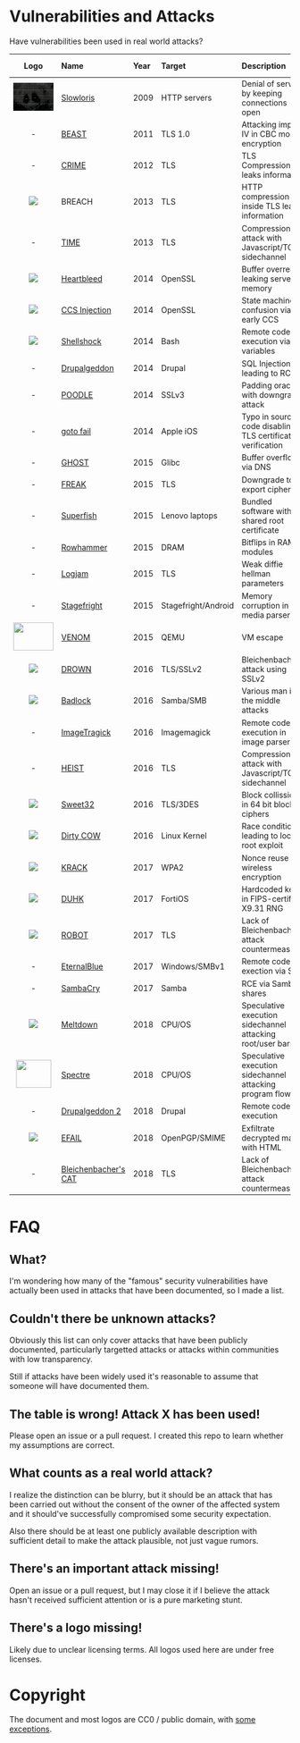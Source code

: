 # Vulnerabilities and Attacks

Have vulnerabilities been used in real world attacks?

| Logo | Name | Year | Target | Description | Real attack? | Notes/Sources |
| :---: | :--- | :--- | :--- | :--- | :--- | :--- |
| <img src="logo/slowloris.png" height="50" width="74"> | [Slowloris](https://web.archive.org/web/20090822001255/http://ha.ckers.org/slowloris/) | 2009 | HTTP servers | Denial of service by keeping connections open | Yes | [Abused by Spammers](https://web.archive.org/web/20170306152831/https://mackeeper.com/blog/post/339-spammergate-the-fall-of-an-empire) |
| - | [BEAST](https://www.youtube.com/watch?v=-BjpkHCeqU0) | 2011 | TLS 1.0 | Attacking implicit IV in CBC mode encryption | No | - |
| - | [CRIME](https://en.wikipedia.org/wiki/CRIME) | 2012 | TLS | TLS Compression leaks information | No | - |
| <img src="logo/breach.png" height="50"> | BREACH | 2013 | TLS | HTTP compression inside TLS leaks information | No | - |
| - | [TIME](https://www.youtube.com/watch?v=rTIpFfTp3-w) | 2013 | TLS | Compression attack with Javascript/TCP sidechannel | No | - |
| <img src="logo/heartbleed.svg" height="50"> | [Heartbleed](http://heartbleed.com/) | 2014 | OpenSSL | Buffer overread leaking server memory | Yes | [Reuters/Canadian tax agency](https://www.reuters.com/article/us-cybersecurity-heartbleed/heartbleed-blamed-in-attack-on-canada-tax-agency-more-expected-idUSBREA3D1PR20140414) [JPMorgan Hack](https://techcrunch.com/2018/09/10/prosecutors-charge-russian-accused-of-hacking-jp-morgan-dow-jones/) |
| <img src="logo/ccsinjection.svg" height="50"> | [CCS Injection](http://ccsinjection.lepidum.co.jp/) | 2014 | OpenSSL | State machine confusion via early CCS | No | - |
| <img src="logo/shellshock.svg" height="50"> | [Shellshock](https://en.wikipedia.org/wiki/Shellshock_(software_bug)) | 2014 | Bash | Remote code execution via variables | Yes | [Cloudflare/Exploits](https://blog.cloudflare.com/inside-shellshock/) |
| - | [Drupalgeddon](https://www.drupal.org/forum/newsletters/security-advisories-for-drupal-core/2014-10-15/sa-core-2014-005-drupal-core-sql) | 2014 | Drupal | SQL Injection leading to RCE | Yes | [Drupal/Automated attacks after 7h](https://www.drupal.org/forum/newsletters/security-public-service-announcements/2014-10-29/drupal-core-highly-critical) |
| - | [POODLE](https://www.openssl.org/~bodo/ssl-poodle.pdf) | 2014 | SSLv3 | Padding oracle with downgrade attack | No | - |
| - | [goto fail](https://www.imperialviolet.org/2014/02/22/applebug.html) | 2014 | Apple iOS | Typo in source code disabling TLS certificate verification | No | - |
| - | [GHOST](https://blog.qualys.com/laws-of-vulnerabilities/2015/01/27/the-ghost-vulnerability) | 2015 | Glibc | Buffer overflow via DNS | No | - |
| - | [FREAK](https://www.freakattack.com/) | 2015 | TLS | Downgrade to export ciphers | No | - |
| - | [Superfish](https://en.wikipedia.org/wiki/Superfish) | 2015 | Lenovo laptops | Bundled software with shared root certificate | No | - |
| - | [Rowhammer](https://googleprojectzero.blogspot.com/2015/03/exploiting-dram-rowhammer-bug-to-gain.html) | 2015 | DRAM | Bitflips in RAM modules | No | - |
| - | [Logjam](https://weakdh.org/) | 2015 | TLS | Weak diffie hellman parameters | No* | Speculation this may've been exploited by the NSA |
| - | [Stagefright](https://en.wikipedia.org/wiki/Stagefright_(bug)) | 2015 | Stagefright/Android | Memory corruption in media parsers | No | - |
| <img src="logo/venom.png" width="72" height="50"> | [VENOM](https://venom.crowdstrike.com/) | 2015 | QEMU | VM escape | No | - |
| <img src="logo/drown.svg" height="50"> | [DROWN](https://drownattack.com/) | 2016 | TLS/SSLv2 | Bleichenbacher attack using SSLv2 | No | - |
| <img src="logo/badlock.svg" height="50"> | [Badlock](https://web.archive.org/web/20170608065927/http://badlock.org/) | 2016 | Samba/SMB | Various man in the middle attacks | No | - |
| - | [ImageTragick](https://imagetragick.com/) | 2016 | Imagemagick | Remote code execution in image parsers | Yes | [Cloudflare reporting attacks](https://blog.cloudflare.com/inside-imagetragick-the-real-payloads-being-used-to-hack-websites-2/) |
| - | [HEIST](https://tom.vg/papers/heist_blackhat2016.pdf) | 2016 | TLS | Compression attack with Javascript/TCP sidechannel | No | - |
| <img src="logo/sweet32.svg" height="50"> | [Sweet32](https://sweet32.info/) | 2016 | TLS/3DES | Block collissions in 64 bit block ciphers | No | - |
| <img src="logo/dirtycow.svg" height="50"> | [Dirty COW](https://dirtycow.ninja/) | 2016 | Linux Kernel | Race condition leading to local root exploit | Yes | [ZDNet/Drupalgeddon2/DirtyCOW attacks](https://www.zdnet.com/article/hackers-use-drupalgeddon-2-and-dirty-cow-exploits-to-take-over-web-servers/) [TrendMicro/ZNIU Android Malware](https://blog.trendmicro.com/trendlabs-security-intelligence/zniu-first-android-malware-exploit-dirty-cow-vulnerability/) |
| <img src="logo/krack.png" height="50"> | [KRACK](https://www.krackattacks.com/) | 2017 | WPA2 | Nonce reuse in wireless encryption | No | - |
| <img src="logo/duhk.svg" height="50"> | [DUHK](https://duhkattack.com/) | 2017 | FortiOS | Hardcoded key in FIPS-certified X9.31 RNG | No | - |
| <img src="logo/robot.svg" height="50"> | [ROBOT](https://robotattack.org/) | 2017 | TLS | Lack of Bleichenbacher attack countermeasures | No | - |
| - | [EternalBlue](https://en.wikipedia.org/wiki/EternalBlue) | 2017 | Windows/SMBv1 | Remote code exection via SMB | Yes | [WaPo/NSA use](https://www.washingtonpost.com/business/technology/nsa-officials-worried-about-the-day-its-potent-hacking-tool-would-get-loose-then-it-did/2017/05/16/50670b16-3978-11e7-a058-ddbb23c75d82_story.html?utm_term=.494c978e2f2e), [WannaCry](https://en.wikipedia.org/wiki/WannaCry_ransomware_attack), [NotPetya](https://en.wikipedia.org/wiki/Petya_(malware)) |
| - | [SambaCry](https://www.samba.org/samba/security/CVE-2017-7494.html) | 2017 | Samba | RCE via Samba shares | Yes | [Kaspersky/Honeypot attacks](https://securelist.com/sambacry-is-coming/78674/) |
| <img src="logo/meltdown.svg" height="50"> | [Meltdown](https://meltdownattack.com/) | 2018 | CPU/OS | Speculative execution sidechannel attacking root/user barrier | No | - |
| <img src="logo/spectre.svg" height="50" width="63"> | [Spectre](https://spectreattack.com/) | 2018 | CPU/OS | Speculative execution sidechannel attacking program flow | No | - |
| - | [Drupalgeddon 2](https://www.drupal.org/sa-core-2018-002) | 2018 | Drupal | Remote code execution | Yes | [ZDNet/Drupalgeddon2/DirtyCOW attacks](https://www.zdnet.com/article/hackers-use-drupalgeddon-2-and-dirty-cow-exploits-to-take-over-web-servers/) |
| <img src="logo/efail.svg" height="50"> | [EFAIL](https://efail.de/) | 2018 | OpenPGP/SMIME | Exfiltrate decrypted mails with HTML | No | - |
| - | [Bleichenbacher's CAT](http://cat.eyalro.net/) | 2018 | TLS | Lack of Bleichenbacher attack countermeasures | No | - |

FAQ
===

What?
-----

I'm wondering how many of the "famous" security vulnerabilities have actually been used in attacks that
have been documented, so I made a list.

Couldn't there be unknown attacks?
----------------------------------

Obviously this list can only cover attacks that have been publicly documented, particularly targetted
attacks or attacks within communities with low transparency.

Still if attacks have been widely used it's reasonable to assume that someone will have documented them.

The table is wrong! Attack X has been used!
-------------------------------------------

Please open an issue or a pull request. I created this repo to learn whether my assumptions are correct.

What counts as a real world attack?
-----------------------------------

I realize the distinction can be blurry, but it should be an attack that has been carried out without
the consent of the owner of the affected system and it should've successfully compromised some security
expectation.

Also there should be at least one publicly available description with sufficient detail to make the attack
plausible, not just vague rumors.

There's an important attack missing!
------------------------------------

Open an issue or a pull request, but I may close it if I believe the attack hasn't received sufficient
attention or is a pure marketing stunt.

There's a logo missing!
-----------------------

Likely due to unclear licensing terms. All logos used here are under free licenses.

Copyright
=========

The document and most logos are CC0 / public domain, with [some exceptions](LICENSE).
